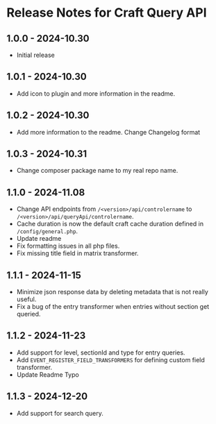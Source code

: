 # Release Notes for Craft Query API

## 1.0.0 - 2024-10.30
- Initial release

## 1.0.1 - 2024-10.30
- Add icon to plugin and more information in the readme.

## 1.0.2 - 2024-10.30
- Add more information to the readme. Change Changelog format

## 1.0.3 - 2024-10.31
- Change composer package name to my real repo name.

## 1.1.0 - 2024-11.08

- Change API endpoints from `/<version>/api/controlername` to `/<version>/api/queryApi/controlername`.
- Cache duration is now the default craft cache duration defined in `/config/general.php`.
- Update readme
- Fix formatting issues in all php files.
- Fix missing title field in matrix transformer.

## 1.1.1 - 2024-11-15

- Minimize json response data by deleting metadata that is not really useful.
- Fix a bug of the entry transformer when entries without section get queried.

## 1.1.2 - 2024-11-23

- Add support for level, sectionId and type for entry queries.
- Add `EVENT_REGISTER_FIELD_TRANSFORMERS` for defining custom field transformer.
- Update Readme Typo

## 1.1.3 - 2024-12-20

- Add support for search query.

